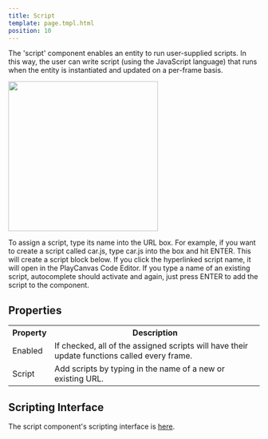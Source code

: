 ```yaml
---
title: Script
template: page.tmpl.html
position: 10
---
```


The 'script' component enables an entity to run user-supplied scripts. In this way, the user can write script (using the JavaScript language) that runs when the entity is instantiated and updated on a per-frame basis.

<img src="/images/user-manual/components/component-script.jpg" style="width: 300px" />

To assign a script, type its name into the URL box. For example, if you want to create a script called car.js, type car.js into the box and hit ENTER. This will create a script block below. If you click the hyperlinked script name, it will open in the PlayCanvas Code Editor. If you type a name of an existing script, autocomplete should activate and again, just press ENTER to add the script to the component.

## Properties

<table class="table table-striped">
    <col class="property-name"></col>
    <col class="property-description"></col>
    <tr><th>Property</th><th>Description</th></tr>
    <tr><td>Enabled</td><td>If checked, all of the assigned scripts will have their update functions called every frame.</td></tr>
    <tr><td>Script</td><td>Add scripts by typing in the name of a new or existing URL.</td></tr>
</table>

## Scripting Interface

The script component's scripting interface is [here][2].

[2]: /engine/api/stable/symbols/pc.ScriptComponent.html

